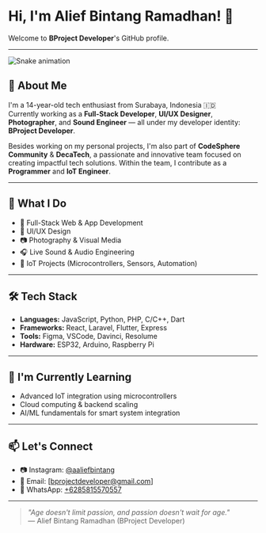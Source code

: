 # Hi, I'm Alief Bintang Ramadhan! 👋

Welcome to **BProject Developer**'s GitHub profile.

---
<img src="https://raw.githubusercontent.com/bproject-developer/bproject-developer/output/snake.svg" alt="Snake animation" />

###

## 👤 About Me

I'm a 14-year-old tech enthusiast from Surabaya, Indonesia 🇮🇩  
Currently working as a **Full-Stack Developer**, **UI/UX Designer**, **Photographer**, and **Sound Engineer** — all under my developer identity: **BProject Developer**.

Besides working on my personal projects, I'm also part of **CodeSphere Community** & **DecaTech**, a passionate and innovative team focused on creating impactful tech solutions. Within the team, I contribute as a **Programmer** and **IoT Engineer**.

---

## 💼 What I Do

- 🎯 Full-Stack Web & App Development  
- 🎨 UI/UX Design  
- 📷 Photography & Visual Media  
- 🎧 Live Sound & Audio Engineering  
- 🔧 IoT Projects (Microcontrollers, Sensors, Automation)

---

## 🛠 Tech Stack

- **Languages:** JavaScript, Python, PHP, C/C++, Dart  
- **Frameworks:** React, Laravel, Flutter, Express  
- **Tools:** Figma, VSCode, Davinci, Resolume
- **Hardware:** ESP32, Arduino, Raspberry Pi

---

## 🌱 I'm Currently Learning

- Advanced IoT integration using microcontrollers  
- Cloud computing & backend scaling  
- AI/ML fundamentals for smart system integration

---

## 📫 Let's Connect

- 📷 Instagram: [@aaliefbintang](https://instagram.com/aaliefbintang?czAxNjVpd2RiZWpn)  
- 📩 Email: [bprojectdeveloper@gmail.com]  
- 💬 WhatsApp: [+6285815570557](https://wa.me/6285815570557)
---

> _"Age doesn't limit passion, and passion doesn't wait for age."_  
> — Alief Bintang Ramadhan (BProject Developer)

